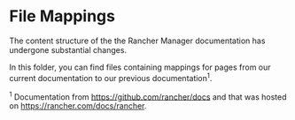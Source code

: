# File Mappings

The content structure of the the Rancher Manager documentation has undergone substantial changes.

In this folder, you can find files containing mappings for pages from our current documentation to our previous documentation<sup>1</sup>.

<sup>1</sup> Documentation from https://github.com/rancher/docs and that was hosted on https://rancher.com/docs/rancher.
